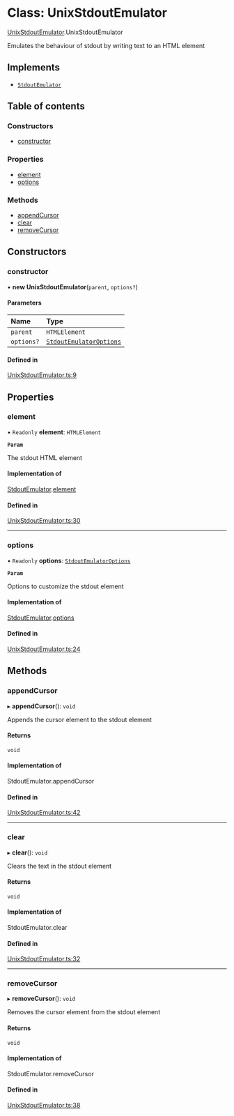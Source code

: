 # Class: UnixStdoutEmulator

[UnixStdoutEmulator](../wiki/UnixStdoutEmulator).UnixStdoutEmulator

Emulates the behaviour of stdout by writing text to an HTML element

## Implements

- [`StdoutEmulator`](../wiki/types.StdoutEmulator.StdoutEmulator)

## Table of contents

### Constructors

- [constructor](../wiki/UnixStdoutEmulator.UnixStdoutEmulator#constructor)

### Properties

- [element](../wiki/UnixStdoutEmulator.UnixStdoutEmulator#element)
- [options](../wiki/UnixStdoutEmulator.UnixStdoutEmulator#options)

### Methods

- [appendCursor](../wiki/UnixStdoutEmulator.UnixStdoutEmulator#appendcursor)
- [clear](../wiki/UnixStdoutEmulator.UnixStdoutEmulator#clear)
- [removeCursor](../wiki/UnixStdoutEmulator.UnixStdoutEmulator#removecursor)

## Constructors

### constructor

• **new UnixStdoutEmulator**(`parent`, `options?`)

#### Parameters

| Name | Type |
| :------ | :------ |
| `parent` | `HTMLElement` |
| `options?` | [`StdoutEmulatorOptions`](../wiki/types.StdoutEmulatorOptions.StdoutEmulatorOptions) |

#### Defined in

[UnixStdoutEmulator.ts:9](https://github.com/LucEnden/unix-terminal-emulator/blob/aabb3e8/src/UnixStdoutEmulator.ts#L9)

## Properties

### element

• `Readonly` **element**: `HTMLElement`

**`Param`**

The stdout HTML element

#### Implementation of

[StdoutEmulator](../wiki/types.StdoutEmulator.StdoutEmulator).[element](../wiki/types.StdoutEmulator.StdoutEmulator#element)

#### Defined in

[UnixStdoutEmulator.ts:30](https://github.com/LucEnden/unix-terminal-emulator/blob/aabb3e8/src/UnixStdoutEmulator.ts#L30)

___

### options

• `Readonly` **options**: [`StdoutEmulatorOptions`](../wiki/types.StdoutEmulatorOptions.StdoutEmulatorOptions)

**`Param`**

Options to customize the stdout element

#### Implementation of

[StdoutEmulator](../wiki/types.StdoutEmulator.StdoutEmulator).[options](../wiki/types.StdoutEmulator.StdoutEmulator#options)

#### Defined in

[UnixStdoutEmulator.ts:24](https://github.com/LucEnden/unix-terminal-emulator/blob/aabb3e8/src/UnixStdoutEmulator.ts#L24)

## Methods

### appendCursor

▸ **appendCursor**(): `void`

Appends the cursor element to the stdout element

#### Returns

`void`

#### Implementation of

StdoutEmulator.appendCursor

#### Defined in

[UnixStdoutEmulator.ts:42](https://github.com/LucEnden/unix-terminal-emulator/blob/aabb3e8/src/UnixStdoutEmulator.ts#L42)

___

### clear

▸ **clear**(): `void`

Clears the text in the stdout element

#### Returns

`void`

#### Implementation of

StdoutEmulator.clear

#### Defined in

[UnixStdoutEmulator.ts:32](https://github.com/LucEnden/unix-terminal-emulator/blob/aabb3e8/src/UnixStdoutEmulator.ts#L32)

___

### removeCursor

▸ **removeCursor**(): `void`

Removes the cursor element from the stdout element

#### Returns

`void`

#### Implementation of

StdoutEmulator.removeCursor

#### Defined in

[UnixStdoutEmulator.ts:38](https://github.com/LucEnden/unix-terminal-emulator/blob/aabb3e8/src/UnixStdoutEmulator.ts#L38)
